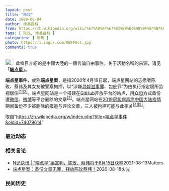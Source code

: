 ```yaml
---
layout: post
title: "陈玫"
date: 1989-06-04
author: 维基百科
from: https://zh.wikipedia.org/wiki/%E7%AB%AF%E7%82%B9%E6%98%9F%E4%BA%8B%E4%BB%B6
tags: [ 陈玫, 维基百科 ]
categories: [ 陈玫 ]
photo: https://i.imgur.com/0WFFGvt.jpg
comments: true
---
```

<div class="mw-parser-output"><div role="note" class="hatnote navigation-not-searchable"><a href="/wiki/Wikipedia:%E6%B6%88%E6%AD%A7%E4%B9%89" title="Wikipedia:消歧义"><img alt="Disambig gray.svg" src="//upload.wikimedia.org/wikipedia/commons/thumb/5/5f/Disambig_gray.svg/25px-Disambig_gray.svg.png" decoding="async" width="25" height="19" srcset="//upload.wikimedia.org/wikipedia/commons/thumb/5/5f/Disambig_gray.svg/38px-Disambig_gray.svg.png 1.5x, //upload.wikimedia.org/wikipedia/commons/thumb/5/5f/Disambig_gray.svg/50px-Disambig_gray.svg.png 2x" data-file-width="220" data-file-height="168"></a>&nbsp;&nbsp;此條目介紹的是中國大陸的一個言論自由事件。关于活動名稱的來源，请见「<b><a href="/wiki/%E7%AB%AF%E7%82%B9%E6%98%9F" title="端点星">端点星</a></b>」。</div>
<p><b>端点星事件</b>，或称<b>端点星案</b>，是指2020年4月19日起，端点星网站的志愿者陈玫、蔡伟及其女友被警察拘押，以“涉嫌<a href="/wiki/%E5%AF%BB%E8%A1%85%E6%BB%8B%E4%BA%8B%E7%BD%AA" title="寻衅滋事罪">寻衅滋事罪</a>、包庇罪”为由执行指定居所监视居住<sup id="cite_ref-1" class="reference"><a href="#cite_note-1">[1]</a></sup><sup id="cite_ref-2" class="reference"><a href="#cite_note-2">[2]</a></sup>。端点星网站是一个搭建在<a href="/wiki/GitHub" title="GitHub">GitHub</a>开放平台的站点，用<a href="/wiki/%E4%BC%97%E5%8C%85" title="众包">众包</a>方式备份遭<a href="/wiki/%E5%BE%AE%E4%BF%A1" title="微信">微信</a>、<a href="/wiki/%E5%BE%AE%E5%8D%9A" title="微博">微博</a>等平台删除的文章<sup id="cite_ref-3" class="reference"><a href="#cite_note-3">[3]</a></sup>。端点星网站在<a href="/wiki/2019%E5%86%A0%E7%8A%B6%E7%97%85%E6%AF%92%E7%97%85%E4%B8%AD%E5%9B%BD%E5%A4%A7%E9%99%86%E7%96%AB%E6%83%85" title="2019冠状病毒病中国大陆疫情">2019冠状病毒病中国大陆疫情</a>期间备份不少被删除的报道与评论文章，三人被拘押可能与此相关<sup id="cite_ref-:0_4-0" class="reference"><a href="#cite_note-:0-4">[4]</a></sup><sup id="cite_ref-:1_5-0" class="reference"><a href="#cite_note-:1-5">[5]</a></sup>。
</p>
</div><!--esi <esi:include src="/esitest-fa8a495983347898/content" /> --><noscript><img src="//zh.wikipedia.org/wiki/Special:CentralAutoLogin/start?type=1x1" alt="" title="" width="1" height="1" style="border: none; position: absolute;"></noscript>
<div class="printfooter" data-nosnippet="">取自“<a dir="ltr" href="https://zh.wikipedia.org/w/index.php?title=端点星事件&amp;oldid=74079614">https://zh.wikipedia.org/w/index.php?title=端点星事件&amp;oldid=74079614</a>”</div><div id="recent-news"><h3>最近动态</h3><ul></ul></div><div id="open-opinion"><h3>相关言论</h3><ul><li><a href="https://nodebe4.github.io/opinion/2021-08-13/N%E8%AE%B0%E5%BF%AB%E8%AE%AF-%E7%AB%AF%E7%82%B9%E6%98%9F-%E6%A1%88%E5%AE%A3%E5%88%A4-%E9%99%88%E7%8E%AB-%E8%94%A1%E4%BC%9F%E5%B0%86%E4%BA%8E8%E6%9C%8815%E6%97%A5%E8%8E%B7%E9%87%8A/" title="NGOCN">N记快讯 | “端点星”案宣判，陈玫、蔡伟将于8月15日获释</a><time>2021-08-13</time><a class="tag">Matters</a></li>
<li><a href="https://nodebe4.github.io/opinion/2020-08-18/%E7%AB%AF%E7%82%B9%E6%98%9F%E6%A1%88-%E5%A4%87%E4%BB%BD%E6%96%87%E7%AB%A0%E6%97%A0%E7%BD%AA-%E9%87%8A%E6%94%BE%E9%99%88%E7%8E%AB%E8%94%A1%E4%BC%9F/" title="火光">端点星案：备份文章无罪，释放陈玫蔡伟！</a><time>2020-08-18</time><a class="tag">火光</a></li>
</ul></div><div id="mjls-record"><h3>民间历史</h3><ul></ul></div>